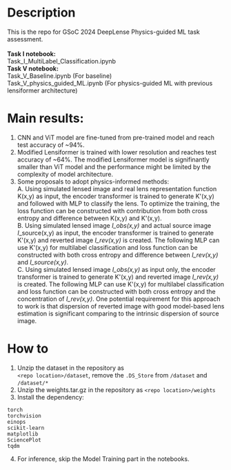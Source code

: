 # Description
This is the repo for GSoC 2024 DeepLense Physics-guided ML task assessment. \
\
**Task I notebook:** \
Task_I_MultiLabel_Classification.ipynb \
**Task V notebook:** \
Task_V_Baseline.ipynb (For baseline) \
Task_V_physics_guided_ML.ipynb (For physics-guided ML with previous lensiformer architecture)

# Main results:
1. CNN and ViT model are fine-tuned from pre-trained model and reach test accuracy of ~94%.
2. Modified Lensiformer is trained with lower resolution and reaches test accuracy of ~64%. The modified Lensiformer model is signifinantly smaller than ViT model and the performance might be limited by the complexity of model architecture.
3. Some proposals to adopt physics-informed methods: \
A. Using simulated lensed image and real lens representation function K(x,y) as input, the encoder transformer is trained to generate K'(x,y) and followed with MLP to classify the lens. To optimize the training, the loss function can be constructed with contribution from both cross entropy and difference between K(x,y) and K'(x,y). \
B. Using simulated lensed image *I_obs(x,y)* and actual source image *I*_source(x,y) as input, the encoder transformer is trained to generate K'(x,y) and reverted image *I_rev(x,y)* is created. The following MLP can use K'(x,y) for multilabel classification and loss function can be constructed with both cross entropy and difference  between *I_rev(x,y)* and *I_source(x,y)*. \
C. Using simulated lensed image *I_obs(x,y)* as input only, the encoder transformer is trained to generate K'(x,y) and reverted image *I_rev(x,y)* is created. The following MLP can use K'(x,y) for multilabel classification and loss function can be constructed with both cross entropy and the concentration of *I_rev(x,y)*. One potential requirement for this approach to work is that dispersion of reverted image with good model-based lens estimation is significant comparing to the intrinsic dispersion of source image. 

# How to
1. Unzip the dataset in the repository as \
`<repo location>/dataset`, remove the `.DS_Store` from `/dataset` and `/dataset/*`
2. Unzip the weights.tar.gz in the repository as `<repo location>/weights`
3. Install the dependency:
```
torch
torchvision
einops
scikit-learn
matplotlib
SciencePlot
tqdm
```
4. For inference, skip the Model Training part in the notebooks.
